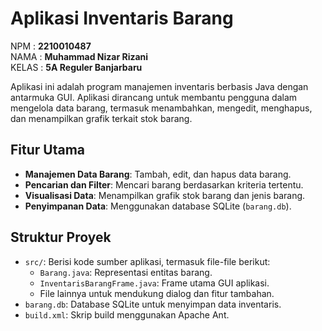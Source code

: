 # Aplikasi Inventaris Barang

NPM   : **2210010487**  
NAMA  : **Muhammad Nizar Rizani**  
KELAS : **5A Reguler Banjarbaru**

Aplikasi ini adalah program manajemen inventaris berbasis Java dengan antarmuka GUI. Aplikasi dirancang untuk membantu pengguna dalam mengelola data barang, termasuk menambahkan, mengedit, menghapus, dan menampilkan grafik terkait stok barang.

## Fitur Utama

- **Manajemen Data Barang**: Tambah, edit, dan hapus data barang.
- **Pencarian dan Filter**: Mencari barang berdasarkan kriteria tertentu.
- **Visualisasi Data**: Menampilkan grafik stok barang dan jenis barang.
- **Penyimpanan Data**: Menggunakan database SQLite (`barang.db`).

## Struktur Proyek

- `src/`: Berisi kode sumber aplikasi, termasuk file-file berikut:
  - `Barang.java`: Representasi entitas barang.
  - `InventarisBarangFrame.java`: Frame utama GUI aplikasi.
  - File lainnya untuk mendukung dialog dan fitur tambahan.
- `barang.db`: Database SQLite untuk menyimpan data inventaris.
- `build.xml`: Skrip build menggunakan Apache Ant.
